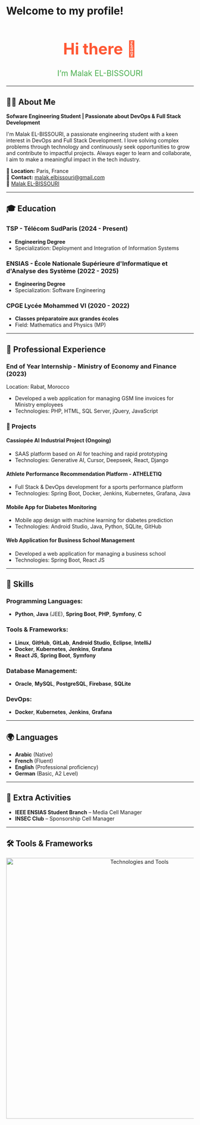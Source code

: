 # Welcome to my profile!

<link href="https://cdn.jsdelivr.net/npm/animate.css@4.1.1/animate.min.css" rel="stylesheet">

<div align="center">
  <h1 class="animate__animated animate__fadeIn animate__delay-1s" style="color: #FF5733; font-size: 3em; animation-duration: 2s;">
    Hi there 👋
  </h1>
  <p class="animate__animated animate__fadeIn animate__delay-2s" style="font-size: 1.5em; animation-duration: 2s; color: #4CAF50;">
    I’m Malak EL-BISSOURI
  </p>
</div>

---
  
## 👩‍💻 About Me

**Sofware Engineering Student | Passionate about DevOps & Full Stack Development**  

I'm Malak EL-BISSOURI, a passionate engineering student with a keen interest in DevOps and Full Stack Development. I love solving complex problems through technology and continuously seek opportunities to grow and contribute to impactful projects. Always eager to learn and collaborate, I aim to make a meaningful impact in the tech industry.

📍 **Location:** Paris, France  
📧 **Contact:** malak.elbissouri@gmail.com  
🔗 [Malak EL-BISSOURI](https://www.linkedin.com/in/malak-el-bissouri-9b764a255/)

---

## 🎓 Education

### TSP - Télécom SudParis (2024 - Present)  
- **Engineering Degree**  
- Specialization: Deployment and Integration of Information Systems

### ENSIAS - École Nationale Supérieure d'Informatique et d'Analyse des Système (2022 - 2025)  
- **Engineering Degree**  
- Specialization: Software Engineering

### CPGE Lycée Mohammed VI (2020 - 2022)  
- **Classes préparatoire aux grandes écoles**  
- Field: Mathematics and Physics (MP)

---

## 💼 Professional Experience

### **End of Year Internship** - Ministry of Economy and Finance (2023)  
Location: Rabat, Morocco  
- Developed a web application for managing GSM line invoices for Ministry employees  
- Technologies: PHP, HTML, SQL Server, jQuery, JavaScript

### 📁 Projects

#### **Cassiopée AI Industrial Project** (Ongoing)  
- SAAS platform based on AI for teaching and rapid prototyping  
- Technologies: Generative AI, Cursor, Deepseek, React, Django

#### **Athlete Performance Recommendation Platform - ATHELETIQ**  
- Full Stack & DevOps development for a sports performance platform  
- Technologies: Spring Boot, Docker, Jenkins, Kubernetes, Grafana, Java

#### **Mobile App for Diabetes Monitoring**  
- Mobile app design with machine learning for diabetes prediction  
- Technologies: Android Studio, Java, Python, SQLite, GitHub

#### **Web Application for Business School Management**  
- Developed a web application for managing a business school  
- Technologies: Spring Boot, React JS

---

## 🔧 Skills

### Programming Languages:
- **Python**, **Java** (JEE), **Spring Boot**, **PHP**, **Symfony**, **C**

### Tools & Frameworks:
- **Linux**, **GitHub**, **GitLab**, **Android Studio**, **Eclipse**, **IntelliJ**  
- **Docker**, **Kubernetes**, **Jenkins**, **Grafana**  
- **React JS**, **Spring Boot**, **Symfony**

### Database Management:
- **Oracle**, **MySQL**, **PostgreSQL**, **Firebase**, **SQLite**

### DevOps:
- **Docker**, **Kubernetes**, **Jenkins**, **Grafana**

---

## 🌍 Languages

- **Arabic** (Native)  
- **French** (Fluent)  
- **English** (Professional proficiency)  
- **German** (Basic, A2 Level)

---

## 🌟 Extra Activities

- **IEEE ENSIAS Student Branch** – Media Cell Manager  
- **INSEC Club** – Sponsorship Cell Manager

---

## 🛠 Tools & Frameworks

<div align="center">
  <img src="https://skillicons.dev/icons?i=c,unity,eclipse,html,css,js,php,postgresql,vscode,visualstudio,latex,python,java,windows,linux,github,gitlab,androidstudio,mysql,firebase,sqlite,docker,kubernetes,jenkins,symfony" alt="Technologies and Tools" width="700">
</div>



